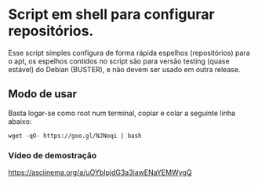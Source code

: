 # Script em shell para configurar repositórios. 

Esse script simples configura de forma rápida espelhos (repositórios) para o apt, os espelhos contidos no script são para versão testing (quase estável) do Debian (BUSTER), e não devem ser usado em outra release. 

## Modo de usar

Basta logar-se como root num terminal, copiar e colar a seguinte linha abaixo:
```
wget -qO- https://goo.gl/NJNoqi | bash
```
### Vídeo de demostração
https://asciinema.org/a/uOYbIpjdG3a3iawENaYEMWygQ


